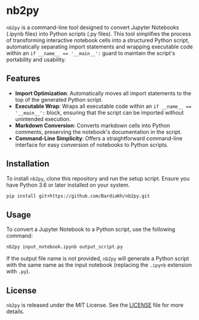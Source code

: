 # nb2py

`nb2py` is a command-line tool designed to convert Jupyter Notebooks (.ipynb files) into Python scripts (.py files). This tool simplifies the process of transforming interactive notebook cells into a structured Python script, automatically separating import statements and wrapping executable code within an `if __name__ == '__main__':` guard to maintain the script's portability and usability.

## Features

- **Import Optimization**: Automatically moves all import statements to the top of the generated Python script.
- **Executable Wrap**: Wraps all executable code within an `if __name__ == '__main__':` block, ensuring that the script can be imported without unintended execution.
- **Markdown Conversion**: Converts markdown cells into Python comments, preserving the notebook's documentation in the script.
- **Command-Line Simplicity**: Offers a straightforward command-line interface for easy conversion of notebooks to Python scripts.

## Installation

To install `nb2py`, clone this repository and run the setup script. Ensure you have Python 3.6 or later installed on your system.

```bash
pip install git+https://github.com/BardiaKh/nb2py.git
```

## Usage

To convert a Jupyter Notebook to a Python script, use the following command:

```bash
nb2py input_notebook.ipynb output_script.py
```

If the output file name is not provided, `nb2py` will generate a Python script with the same name as the input notebook (replacing the `.ipynb` extension with `.py`).

## License

`nb2py` is released under the MIT License. See the [LICENSE](LICENSE) file for more details.